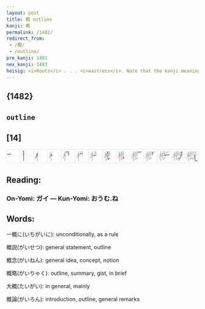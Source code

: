```yaml
---
layout: post
title: 概 outline
kanji: 概
permalink: /1482/
redirect_from:
 - /概/
 - /outline/
pre_kanji: 1481
nex_kanji: 1483
heisig: <i>Roots</i> . . . <i>waitress</i>. Note that the kanji meaning of the two primitives to the right is not used here because we shall later meet a primitive meaning <i>beforehand</i> and want to preempt any confusion. The same holds true in the following frame.
---
```


## {1482}

## `outline`

## [14]

<div class="stroke"><img src="../images/E6A682.png" /></div>

## Reading:

### On-Yomi: ガイ &mdash; Kun-Yomi: おうむ.ね

## Words:

一概に(いちがいに): unconditionally, as a rule

概説(がいせつ): general statement, outline

概念(がいねん): general idea, concept, notion

概略(がいりゃく): outline, summary, gist, in brief

大概(たいがい): in general, mainly

概論(がいろん): introduction, outline, general remarks
